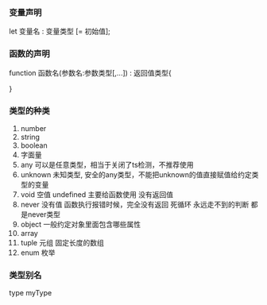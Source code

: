 ### 变量声明
let 变量名 : 变量类型 [= 初始值];

### 函数的声明
function 函数名(参数名:参数类型[,...]) : 返回值类型{

}


### 类型的种类
1. number   
2. string
3. boolean
4. 字面量
5. any  可以是任意类型，相当于关闭了ts检测，不推荐使用
6. unknown  未知类型, 安全的any类型，不能把unknown的值直接赋值给约定类型的变量
7. void  空值 undefined 主要给函数使用 没有返回值
8. never 没有值 函数执行报错时候，完全没有返回   死循环   永远走不到的判断 都是never类型
9. object   一般约定对象里面包含哪些属性
10. array 
11. tuple 元组 固定长度的数组
12. enum 枚举


### 类型别名
type myType